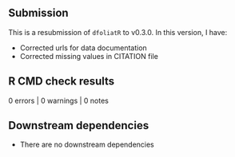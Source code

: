 ## Submission
This is a resubmission of `dfoliatR` to v0.3.0. In this version, I have:

* Corrected urls for data documentation
* Corrected missing values in CITATION file

## R CMD check results

0 errors | 0 warnings | 0 notes

## Downstream dependencies
* There are no downstream dependencies
